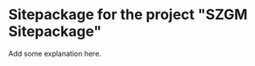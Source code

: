 Sitepackage for the project "SZGM Sitepackage"
==============================================================

Add some explanation here.
